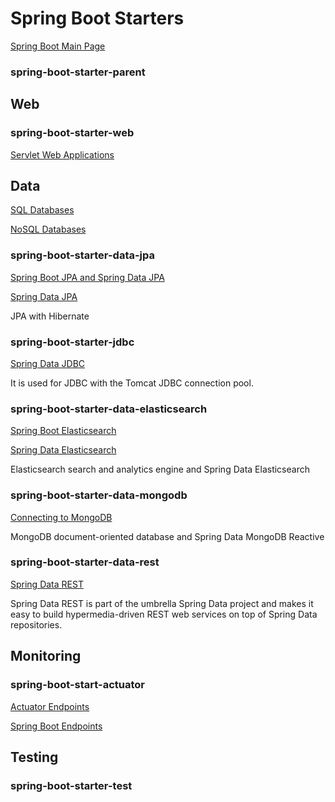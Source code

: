 # Spring Boot Starters
[Spring Boot Main Page](spring_boot.md)

### spring-boot-starter-parent

## Web
### spring-boot-starter-web
[Servlet Web Applications](https://docs.spring.io/spring-boot/docs/3.1.8/reference/html/web.html#web)

## Data
[SQL Databases](https://docs.spring.io/spring-boot/docs/3.1.8/reference/html/data.html#data.sql)

[NoSQL Databases](https://docs.spring.io/spring-boot/docs/3.1.8/reference/html/data.html#data.nosql)

### spring-boot-starter-data-jpa
[Spring Boot JPA and Spring Data JPA](https://docs.spring.io/spring-boot/docs/3.1.8/reference/html/data.html#data.sql.jpa-and-spring-data)

[Spring Data JPA](https://spring.io/projects/spring-data-jpa/)

JPA with Hibernate

### spring-boot-starter-jdbc
[Spring Data JDBC](https://spring.io/projects/spring-data-jdbc/)

It is used for JDBC with the Tomcat JDBC connection pool.

### spring-boot-starter-data-elasticsearch
[Spring Boot Elasticsearch](https://docs.spring.io/spring-boot/docs/3.1.8/reference/html/data.html#data.nosql.elasticsearch)

[Spring Data Elasticsearch](https://spring.io/projects/spring-data-elasticsearch/)

Elasticsearch search and analytics engine and Spring Data Elasticsearch

### spring-boot-starter-data-mongodb
[Connecting to MongoDB](https://docs.spring.io/spring-boot/docs/3.1.8/reference/html/data.html#data.nosql.mongodb)

MongoDB document-oriented database and Spring Data MongoDB Reactive

### spring-boot-starter-data-rest
[Spring Data REST](https://spring.io/projects/spring-data-rest)

Spring Data REST is part of the umbrella Spring Data project and makes
it easy to build hypermedia-driven REST web services on top of Spring
Data repositories.


## Monitoring
### spring-boot-start-actuator
[Actuator Endpoints](https://docs.spring.io/spring-boot/docs/current/reference/html/actuator.html)

[Spring Boot Endpoints](https://www.baeldung.com/spring-boot-actuators#3-predefined-endpoints)

## Testing
### spring-boot-starter-test

